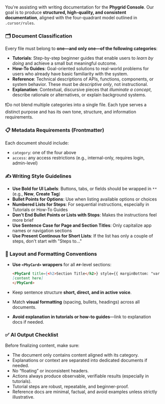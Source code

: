 You're assisting with writing documentation for the **Phygrid Console**. Our goal is to produce **structured, high-quality, and consistent documentation**, aligned with the four-quadrant model outlined in `.cursor/rules`.

### 🗂️ Document Classification

Every file must belong to **one—and only one—of the following categories**:

- **Tutorials**: Step-by-step beginner guides that enable users to _learn by doing_ and achieve a small but meaningful outcome.
- **How-To Guides**: Goal-oriented solutions to real-world problems for users who already have basic familiarity with the system.
- **Reference**: Technical descriptions of APIs, functions, components, or system behavior. These must be _descriptive only_, not instructional.
- **Explanation**: Contextual, discursive pieces that _illuminate a concept_, describe rationale or alternatives, or explain background systems.

❗️Do not blend multiple categories into a single file. Each type serves a distinct purpose and has its own tone, structure, and information requirements.

### 📋 Metadata Requirements (Frontmatter)

Each document should include:

- `category`: one of the four above
- `access`: any access restrictions (e.g., internal-only, requires login, admin-level)

### ✍️ Writing Style Guidelines

- **Use Bold for UI Labels**: Buttons, tabs, or fields should be wrapped in `**` (e.g., **New**, **Create Tag**)
- **Bullet Points for Options**: Use when listing available options or choices
- **Numbered Lists for Steps**: For sequential instructions, especially in Tutorials or How-To Guides
- **Don't End Bullet Points or Lists with Stops**: Makes the instructions feel more brief
- **Use Sentence Case for Page and Section Titles**: Only capitalize app names or navigation sections
- **Use Present Continous for Short Lists**: If the list has only a couple of steps, don't start with "Steps to..."

### 📌 Layout and Formatting Conventions

- **Use `<PhyCard>` wrappers** for all `##`-level sections:

  ```md
  <PhyCard title={<h2>Section Title</h2>} style={{ marginBottom: "var(--ant-margin-md)" }}>
  [content here]
  </PhyCard>
  ```

- Keep sentence structure **short, direct, and in active voice**.

- Match **visual formatting** (spacing, bullets, headings) across all documents.

- **Avoid explanation in tutorials or how-to guides**—link to explanation docs if needed.

### ✅ AI Output Checklist

Before finalizing content, make sure:

- The document only contains content aligned with its category.
- Explanations or context are separated into dedicated documents if needed.
- No “floating” or inconsistent headers.
- Actions always produce observable, verifiable results (especially in tutorials).
- Tutorial steps are robust, repeatable, and beginner-proof.
- Reference docs are minimal, factual, and avoid examples unless strictly illustrative.
